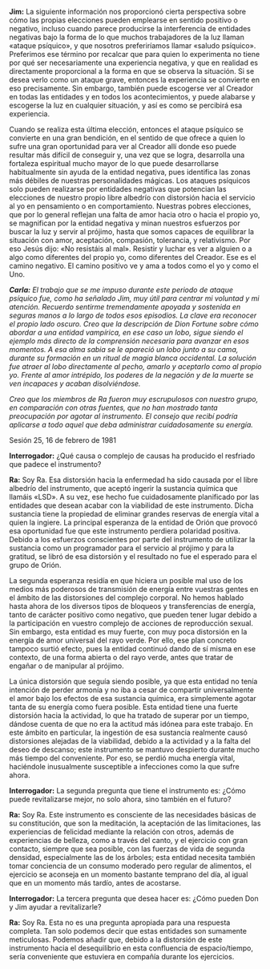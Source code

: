 <p><strong>Jim:</strong> La siguiente información nos proporcionó cierta perspectiva sobre cómo las propias elecciones pueden emplearse en sentido positivo o negativo, incluso cuando parece producirse la interferencia de entidades negativas bajo la forma de lo que muchos trabajadores de la luz llaman «ataque psíquico», y que nosotros preferiríamos llamar «saludo psíquico». Preferimos ese término por recalcar que para quien lo experimenta no tiene por qué ser necesariamente una experiencia negativa, y que en realidad es directamente proporcional a la forma en que se observa la situación. Si se desea verlo como un ataque grave, entonces la experiencia se convierte en eso precisamente. Sin embargo, también puede escogerse ver al Creador en todas las entidades y en todos los acontecimientos, y puede alabarse y escogerse la luz en cualquier situación, y así es como se percibirá esa experiencia.</p>
<p>Cuando se realiza esta última elección, entonces el ataque psíquico se convierte en una gran bendición, en el sentido de que ofrece a quien lo sufre una gran oportunidad para ver al Creador allí donde eso puede resultar más difícil de conseguir y, una vez que se logra, desarrolla una fortaleza espiritual mucho mayor de lo que puede desarrollarse habitualmente sin ayuda de la entidad negativa, pues identifica las zonas más débiles de nuestras personalidades mágicas. Los ataques psíquicos solo pueden realizarse por entidades negativas que potencian las elecciones de nuestro propio libre albedrío con distorsión hacia el servicio al yo en pensamiento o en comportamiento. Nuestras pobres elecciones, que por lo general reflejan una falta de amor hacia otro o hacia el propio yo, se magnifican por la entidad negativa y minan nuestros esfuerzos por buscar la luz y servir al prójimo, hasta que somos capaces de equilibrar la situación con amor, aceptación, compasión, tolerancia, y relativismo. Por eso Jesús dijo: «No resistáis al mal». Resistir y luchar es ver a alguien o a algo como diferentes del propio yo, como diferentes del Creador. Ese es el camino negativo. El camino positivo ve y ama a todos como el yo y como el Uno.</p>
<p><em><strong>Carla:</strong> El trabajo que se me impuso durante este periodo de ataque psíquico fue, como ha señalado Jim, muy útil para centrar mi voluntad y mi atención. Recuerdo sentirme tremendamente apoyada y sostenida en seguras manos a lo largo de todos esos episodios. La clave era reconocer el propio lado oscuro. Creo que la descripción de Dion Fortune sobre cómo abordar a una entidad vampírica, en ese caso un lobo, sigue siendo el ejemplo más directo de la comprensión necesaria para avanzar en esos momentos. A esa alma sabia se le apareció un lobo junto a su cama, durante su formación en un ritual de magia blanca occidental. La solución fue atraer al lobo directamente al pecho, amarlo y aceptarlo como al propio yo. Frente al amor intrépido, los poderes de la negación y de la muerte se ven incapaces y acaban disolviéndose.</em></p>
<p><em>Creo que los miembros de Ra fueron muy escrupulosos con nuestro grupo, en comparación con otras fuentes, que no han mostrado tanta preocupación por agotar al instrumento. El consejo que recibí podría aplicarse a todo aquel que deba administrar cuidadosamente su energía.</em></p>
<p class="transcript-sub-title">Sesión 25, 16 de febrero de 1981</p>
<p><strong>Interrogador:</strong> ¿Qué causa o complejo de causas ha producido el resfriado que padece el instrumento?</p>
<p><strong>Ra:</strong> Soy Ra. Esa distorsión hacia la enfermedad ha sido causada por el libre albedrío del instrumento, que aceptó ingerir la sustancia química que llamáis «LSD». A su vez, ese hecho fue cuidadosamente planificado por las entidades que desean acabar con la viabilidad de este instrumento. Dicha sustancia tiene la propiedad de eliminar grandes reservas de energía vital a quien la ingiere. La principal esperanza de la entidad de Orión que provocó esa oportunidad fue que este instrumento perdiera polaridad positiva. Debido a los esfuerzos conscientes por parte del instrumento de utilizar la sustancia como un programador para el servicio al prójimo y para la gratitud, se libró de esa distorsión y el resultado no fue el esperado para el grupo de Orión.</p>
<p>La segunda esperanza residía en que hiciera un posible mal uso de los medios más poderosos de transmisión de energía entre vuestras gentes en el ámbito de las distorsiones del complejo corporal. No hemos hablado hasta ahora de los diversos tipos de bloqueos y transferencias de energía, tanto de carácter positivo como negativo, que pueden tener lugar debido a la participación en vuestro complejo de acciones de reproducción sexual. Sin embargo, esta entidad es muy fuerte, con muy poca distorsión en la energía de amor universal del rayo verde. Por ello, ese plan concreto tampoco surtió efecto, pues la entidad continuó dando de sí misma en ese contexto, de una forma abierta o del rayo verde, antes que tratar de engañar o de manipular al prójimo.</p>
<p>La única distorsión que seguía siendo posible, ya que esta entidad no tenía intención de perder armonía y no iba a cesar de compartir universalmente el amor bajo los efectos de esa sustancia química, era simplemente agotar tanta de su energía como fuera posible. Esta entidad tiene una fuerte distorsión hacia la actividad, lo que ha tratado de superar por un tiempo, dándose cuenta de que no era la actitud más idónea para este trabajo. En este ámbito en particular, la ingestión de esa sustancia realmente causó distorsiones alejadas de la viabilidad, debido a la actividad y a la falta del deseo de descanso; este instrumento se mantuvo despierto durante mucho más tiempo del conveniente. Por eso, se perdió mucha energía vital, haciéndole inusualmente susceptible a infecciones como la que sufre ahora.</p>
<p><strong>Interrogador:</strong> La segunda pregunta que tiene el instrumento es: ¿Cómo puede revitalizarse mejor, no solo ahora, sino también en el futuro?</p>
<p><strong>Ra:</strong> Soy Ra. Este instrumento es consciente de las necesidades básicas de su constitución, que son la meditación, la aceptación de las limitaciones, las experiencias de felicidad mediante la relación con otros, además de experiencias de belleza, como a través del canto, y el ejercicio con gran contacto, siempre que sea posible, con las fuerzas de vida de segunda densidad, especialmente las de los árboles; esta entidad necesita también tomar conciencia de un consumo moderado pero regular de alimentos, el ejercicio se aconseja en un momento bastante temprano del día, al igual que en un momento más tardío, antes de acostarse.</p>
<p><strong>Interrogador:</strong> La tercera pregunta que desea hacer es: ¿Cómo pueden Don y Jim ayudar a revitalizarle?</p>
<p><strong>Ra:</strong> Soy Ra. Esta no es una pregunta apropiada para una respuesta completa. Tan solo podemos decir que estas entidades son sumamente meticulosas. Podemos añadir que, debido a la distorsión de este instrumento hacia el desequilibrio en esta confluencia de espacio/tiempo, sería conveniente que estuviera en compañía durante los ejercicios.</p>